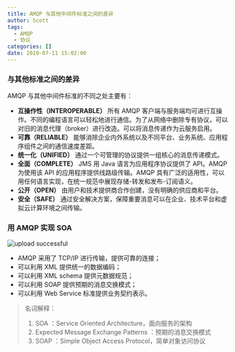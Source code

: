 ```yaml
---
title: AMQP 与其他中间件标准之间的差异
author: Scott
tags:
  - AMQP
  - 协议
categories: []
date: 2019-07-11 15:02:00
---
```

### 与其他标准之间的差异
AMQP 与其他中间件标准的不同之处主要有：

* **互操作性（INTEROPERABLE）** 所有 AMQP 客户端与服务端均可进行互操作。不同的编程语言可以轻松地进行通信。为了从网络中删除专有协议，可以对旧的消息代理（broker）进行改造。可以将消息传递作为云服务启用。
* **可靠（RELIABLE）** 能够消除企业内外系统以及不同平台、业务系统、应用程序组件之间的通信速度差距。
* **统一化（UNIFIED）** 通过一个可管理的协议提供一组核心的消息传递模式。
* **全面（COMPLETE）** JMS 用 Java 语言为应用程序协议提供了 API。AMQP 为使用该 API 的应用程序提供线路级传输。AMQP 具有广泛的适用性，可以用任何语言实现，在统一规范中展现存储-转发和发布-订阅语义。
* **公开（OPEN）** 由用户和技术提供商合作创建，没有明确的供应商和平台。
* **安全（SAFE）** 通过安全解决方案，保障重要消息可以在企业、技术平台和虚拟云计算环境之间传输。

### 用 AMQP 实现 SOA


![upload successful](/images/pasted-11.png)

* AMQP 采用了 TCP/IP 进行传输，提供可靠的连接； 
* 可以利用 XML 提供统一的数据编码； 
* 可以利用 XML schema 提供元数据规范； 
* 可以利用 SOAP 提供预期的消息交换模式； 
* 可以利用 Web Service 标准提供业务契约表示。

> 名词解释：
> 1. SOA ：Service Oriented Architecture，面向服务的架构
> 2. Expected Message Exchange Patterns ：预期的消息交换模式
> 3. SOAP ：Simple Object Access Protocol，简单对象访问协议